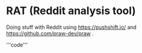 # RAT (Reddit analysis tool)
Doing stuff with Reddit using https://pushshift.io/ and https://github.com/praw-dev/praw .

'''code'''
